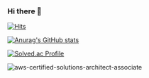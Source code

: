 ### Hi there 👋

<!--
[![MinhoJJang's github stats](https://github-readme-stats.vercel.app/api?username=MinhoJJang)](https://github.com/MinhoJJang/github-readme-stats)
**MinhoJJang/MinhoJJang** is a ✨ _special_ ✨ repository because its `README.md` (this file) appears on your GitHub profile.

Here are some ideas to get you started:

- 🔭 I’m currently working on ...
- 🌱 I’m currently learning ...
- 👯 I’m looking to collaborate on ...
- 🤔 I’m looking for help with ...
- 💬 Ask me about ...
- 📫 How to reach me: ...
- 😄 Pronouns: ...
- ⚡ Fun fact: ...
-->
[![Hits](https://hits.seeyoufarm.com/api/count/incr/badge.svg?url=https%3A%2F%2Fgithub.com%2FMinhoJJang&count_bg=%2379C83D&title_bg=%23555555&icon=&icon_color=%23E7E7E7&title=hits&edge_flat=false)](https://hits.seeyoufarm.com)

[![Anurag's GitHub stats](https://github-readme-stats.vercel.app/api?username=MinhoJJang)](https://github.com/anuraghazra/github-readme-stats)

[![Solved.ac Profile](http://mazassumnida.wtf/api/v2/generate_badge?boj=ahchjang)](https://solved.ac/ahchjang/)

![aws-certified-solutions-architect-associate](https://github.com/MinhoJJang/MinhoJJang/assets/84257033/960229da-98ee-44ee-98ee-1195b33d3b3b)
